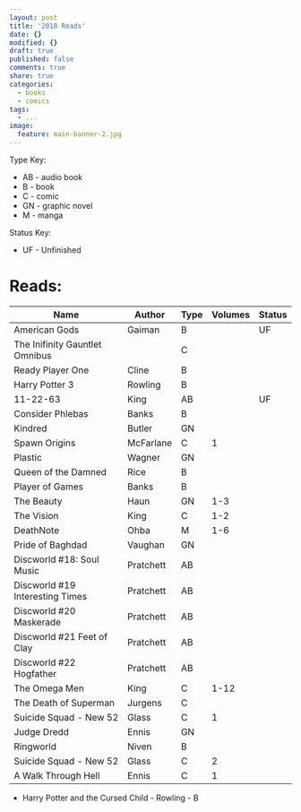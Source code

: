 ```yaml
---
layout: post
title: '2018 Reads'
date: {}
modified: {}
draft: true
published: false
comments: true
share: true
categories:
  - books
  - comics
tags:
  - ...
image:
  feature: main-banner-2.jpg
---
```


Type Key:
* AB - audio book
* B - book
* C - comic
* GN - graphic novel
* M - manga

Status Key:
* UF - Unfinished

# Reads:

| Name                            | Author    | Type  | Volumes | Status  |
|---------------------------------|-----------|-------|---------|---------|
| American Gods                   | Gaiman    | B     |         | UF      |
| The Inifinity Gauntlet Omnibus  |           | C     |         |         |
| Ready Player One                | Cline     | B     |         |         |
| Harry Potter 3                  | Rowling   | B     |         |         |
| 11-22-63                        | King      | AB    |         | UF      |
| Consider Phlebas                | Banks     | B     |         |         |
| Kindred                         | Butler    | GN    |         |         |
| Spawn Origins                   | McFarlane | C     | 1       |         |
| Plastic                         | Wagner    | GN    |         |         |
| Queen of the Damned             | Rice      | B     |         |         |
| Player of Games                 | Banks     | B     |         |         |
| The Beauty                      | Haun      | GN    | 1-3     |         |
| The Vision                      | King      | C     | 1-2     |         |
| DeathNote                       | Ohba      | M     | 1-6     |         |
| Pride of Baghdad                | Vaughan   | GN    |         |         |
| Discworld #18: Soul Music       | Pratchett | AB    |         |         |
| Discworld #19 Interesting Times | Pratchett | AB    |         |         |
| Discworld #20 Maskerade         | Pratchett | AB    |         |         |
| Discworld #21 Feet of Clay      | Pratchett | AB    |         |         |
| Discworld #22 Hogfather         | Pratchett | AB    |         |         |
| The Omega Men                   | King      | C     | 1-12    |         |
| The Death of Superman           | Jurgens   | C     |         |         |
| Suicide Squad - New 52          | Glass     | C     | 1       |         |
| Judge Dredd                     | Ennis     | GN    |         |         |
| Ringworld                       | Niven     | B     |         |         |
| Suicide Squad - New 52          | Glass     | C     | 2       |         |
| A Walk Through Hell             | Ennis     | C     | 1       |         |


* Harry Potter and the Cursed Child - Rowling - B